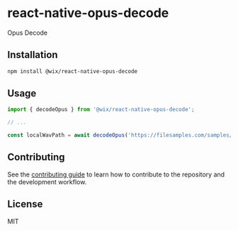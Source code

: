# react-native-opus-decode

Opus Decode

## Installation

```sh
npm install @wix/react-native-opus-decode
```

## Usage

```js
import { decodeOpus } from '@wix/react-native-opus-decode';

// ...

const localWavPath = await decodeOpus('https://filesamples.com/samples/audio/opus/sample4.opus');
```

## Contributing

See the [contributing guide](CONTRIBUTING.md) to learn how to contribute to the repository and the development workflow.

## License

MIT
